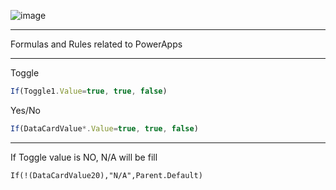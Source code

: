 ![image](https://user-images.githubusercontent.com/19554935/66256981-bc639e80-e761-11e9-8f6c-03e461718035.png)
***
Formulas and Rules related to PowerApps
***
Toggle
```JavaScript
If(Toggle1.Value=true, true, false)
```
Yes/No
```JavaScript
If(DataCardValue*.Value=true, true, false)
```
***
If Toggle value is NO, N/A will be fill
```excel
If(!(DataCardValue20),"N/A",Parent.Default)
```
